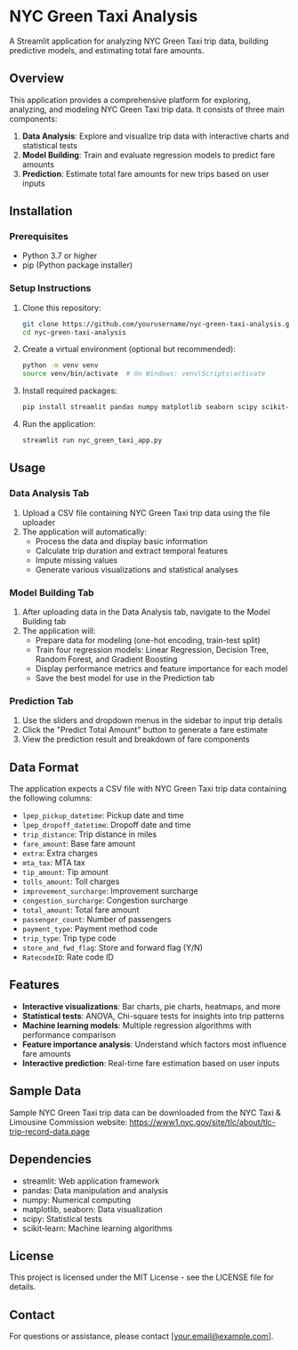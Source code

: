 # NYC Green Taxi Analysis

A Streamlit application for analyzing NYC Green Taxi trip data, building predictive models, and estimating total fare amounts.

## Overview

This application provides a comprehensive platform for exploring, analyzing, and modeling NYC Green Taxi trip data. It consists of three main components:

1. **Data Analysis**: Explore and visualize trip data with interactive charts and statistical tests
2. **Model Building**: Train and evaluate regression models to predict fare amounts
3. **Prediction**: Estimate total fare amounts for new trips based on user inputs

## Installation

### Prerequisites

- Python 3.7 or higher
- pip (Python package installer)

### Setup Instructions

1. Clone this repository:
   ```bash
   git clone https://github.com/yourusername/nyc-green-taxi-analysis.git
   cd nyc-green-taxi-analysis
   ```

2. Create a virtual environment (optional but recommended):
   ```bash
   python -m venv venv
   source venv/bin/activate  # On Windows: venv\Scripts\activate
   ```

3. Install required packages:
   ```bash
   pip install streamlit pandas numpy matplotlib seaborn scipy scikit-learn
   ```

4. Run the application:
   ```bash
   streamlit run nyc_green_taxi_app.py
   ```

## Usage

### Data Analysis Tab

1. Upload a CSV file containing NYC Green Taxi trip data using the file uploader
2. The application will automatically:
   - Process the data and display basic information
   - Calculate trip duration and extract temporal features
   - Impute missing values
   - Generate various visualizations and statistical analyses

### Model Building Tab

1. After uploading data in the Data Analysis tab, navigate to the Model Building tab
2. The application will:
   - Prepare data for modeling (one-hot encoding, train-test split)
   - Train four regression models: Linear Regression, Decision Tree, Random Forest, and Gradient Boosting
   - Display performance metrics and feature importance for each model
   - Save the best model for use in the Prediction tab

### Prediction Tab

1. Use the sliders and dropdown menus in the sidebar to input trip details
2. Click the "Predict Total Amount" button to generate a fare estimate
3. View the prediction result and breakdown of fare components

## Data Format

The application expects a CSV file with NYC Green Taxi trip data containing the following columns:

- `lpep_pickup_datetime`: Pickup date and time
- `lpep_dropoff_datetime`: Dropoff date and time
- `trip_distance`: Trip distance in miles
- `fare_amount`: Base fare amount
- `extra`: Extra charges
- `mta_tax`: MTA tax
- `tip_amount`: Tip amount
- `tolls_amount`: Toll charges
- `improvement_surcharge`: Improvement surcharge
- `congestion_surcharge`: Congestion surcharge
- `total_amount`: Total fare amount
- `passenger_count`: Number of passengers
- `payment_type`: Payment method code
- `trip_type`: Trip type code
- `store_and_fwd_flag`: Store and forward flag (Y/N)
- `RatecodeID`: Rate code ID

## Features

- **Interactive visualizations**: Bar charts, pie charts, heatmaps, and more
- **Statistical tests**: ANOVA, Chi-square tests for insights into trip patterns
- **Machine learning models**: Multiple regression algorithms with performance comparison
- **Feature importance analysis**: Understand which factors most influence fare amounts
- **Interactive prediction**: Real-time fare estimation based on user inputs

## Sample Data

Sample NYC Green Taxi trip data can be downloaded from the NYC Taxi & Limousine Commission website:
https://www1.nyc.gov/site/tlc/about/tlc-trip-record-data.page

## Dependencies

- streamlit: Web application framework
- pandas: Data manipulation and analysis
- numpy: Numerical computing
- matplotlib, seaborn: Data visualization
- scipy: Statistical tests
- scikit-learn: Machine learning algorithms

## License

This project is licensed under the MIT License - see the LICENSE file for details.

## Contact

For questions or assistance, please contact [your.email@example.com].
